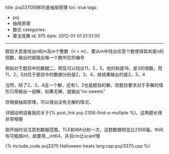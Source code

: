 title: poj3370同样的是抽屉原理
toc: true
tags:
  - poj
  - 抽屉原理
  - 数论
categories:
  - 算法竞赛
id: 975
date: 2012-01-01 01:51:00
---

题目大意是给出n和m及m个整数（n < m），要从m中找出任意个数使得其和是n的倍数，输出时就输出每一个数所在的编号

例如对于题目中的数据二，明显可以找出11，2，5，他的和是18，是3的倍数，而11，2，5对应于题目中的数据分别是2，3，4，故结果输出的是2，3，4

当然，除了2，3，4这一个解，还有1，2也是题目的解，但题目要求对于多解的情形只用输出一组解，如果无解，就输出“no sweets”

但根据抽屉原理，可以得出没有无解的情况，

详细证明请看我的关于{% post_link poj-2356-find-a-multiple %}，这两题长得非常相像

刚开始时没注意到数据范围，TLE和WA分别一次，这题数据明显比2356强，中间有可能超int，故要用__int64，并且cin比scanf慢

{% include_code poj3370 Halloween treats lang:cpp poj/3370.cpp %}